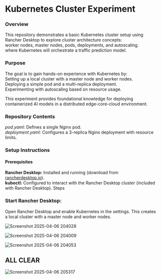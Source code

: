 <h1>Kubernetes Cluster Experiment</h1>
<h3>Overview</h3>
<p>This repository demonstrates a basic Kubernetes cluster setup using Rancher Desktop to explore cluster architecture concepts:<br>
  worker nodes, master nodes, pods, deployments, and autoscaling.<br>
  where Kubernetes will orchestrate a traffic prediction model.</p>

<h3>Purpose</h3>
<p>The goal is to gain hands-on experience with Kubernetes by:<br>
Setting up a local cluster with a master node and worker nodes.<br>
Deploying a simple pod and a multi-replica deployment.<br>
Experimenting with autoscaling based on resource usage.</p>
<p>This experiment provides foundational knowledge for deploying containerized AI models in a distributed edge-core-cloud environment.</p>

<h3>Repository Contents</h3>
<p> <i>pod.yaml:</i> Defines a single Nginx pod.<br>
<i>deployment.yaml:</i> Configures a 3-replica Nginx deployment with resource limits.</p>

<h3>Setup Instructions</h3>
<h4>Prerequisites</h4>
<p><b>Rancher Desktop:</b> Installed and running (download from <a href="https://rancherdesktop.io/">rancherdesktop.io</a>).<br>
<b>kubectl:</b> Configured to interact with the Rancher Desktop cluster (included with Rancher Desktop).
Steps</p>
<h3>Start Rancher Desktop:</h3>
<p>Open Rancher Desktop and enable Kubernetes in the settings. This creates a local cluster with a master node and worker nodes.</p>



![Screenshot 2025-04-06 204028](https://github.com/user-attachments/assets/cb19fe40-a040-4a1a-bbe9-ffafbf3a0eff)





![Screenshot 2025-04-06 204009](https://github.com/user-attachments/assets/1db4fbf0-41b5-4c01-a221-2e9010b7e70a)





![Screenshot 2025-04-06 204053](https://github.com/user-attachments/assets/a778f75a-e3d9-4e6c-899e-e0ee866aa6bc)




<h2>ALL CLEAR</h2>

![Screenshot 2025-04-06 205317](https://github.com/user-attachments/assets/23303c83-71da-4a7a-8830-99a55dc35fb4)



